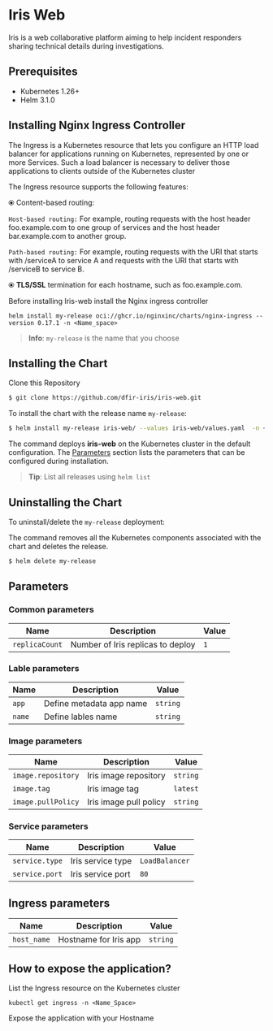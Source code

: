 # Iris Web

Iris is a web collaborative platform aiming to help incident responders sharing technical details during investigations.

## Prerequisites    
- Kubernetes 1.26+     
- Helm 3.1.0      

## Installing Nginx Ingress Controller 

The Ingress is a Kubernetes resource that lets you configure an HTTP load balancer for applications running on Kubernetes, represented by one or more Services. Such a load balancer is necessary to deliver those applications to clients outside of the Kubernetes cluster

The Ingress resource supports the following features:

⦿  Content-based routing:

`Host-based routing:` For example, routing requests with the host header foo.example.com to one group of services and the host header bar.example.com to another group.

`Path-based routing:` For example, routing requests with the URI that starts with /serviceA to service A and requests with the URI that starts with /serviceB to service B.

⦿ **TLS/SSL** termination for each hostname, such as foo.example.com.

Before installing Iris-web install the Nginx ingress controller
```
helm install my-release oci://ghcr.io/nginxinc/charts/nginx-ingress --version 0.17.1 -n <Name_space>
```
> **Info**: `my-release` is the name that you choose


## Installing the Chart      
Clone this Repository       
```bash     
$ git clone https://github.com/dfir-iris/iris-web.git      
```      


To install the chart with the release name `my-release`:      
```bash    
$ helm install my-release iris-web/ --values iris-web/values.yaml  -n <Name_Space>  
```      
The command deploys **iris-web** on the Kubernetes cluster in the default configuration. The [Parameters](#parameters) section lists the parameters that can be configured during installation.      

> **Tip**: List all releases using `helm list`       

## Uninstalling the Chart    

To uninstall/delete the `my-release` deployment:      

The command removes all the Kubernetes components associated with the chart and deletes the release.      

```bash     
$ helm delete my-release      
```      
## Parameters    

### Common parameters       
| Name | Description | Value |     
| --| -- | -- |     
| `replicaCount` | Number of Iris replicas to deploy | `1` |     


### Lable parameters
| Name | Description | Value |     
| --| -- | -- |     
| `app` | Define metadata app name	 | `string` |  
| `name` | Define lables name		 | `string` | 


### Image parameters     
| Name | Description | Value |      
| --| -- | -- |      
| `image.repository` | Iris image repository | `string` |       
| `image.tag` | Iris image tag  | `latest` |        
| `image.pullPolicy` | Iris image pull policy | `string` |       
   

### Service parameters
| Name | Description | Value |     
| --| -- | -- |     
| `service.type` | Iris service type | `LoadBalancer`|     
| `service.port` | Iris service port | `80` |       

## Ingress parameters
| Name | Description | Value |     
| --| -- | -- |     
| `host_name` | Hostname for Iris app | `string`|     
  
## How to expose the application?

List the Ingress resource on the Kubernetes cluster
```
kubectl get ingress -n <Name_Space>
```
Expose the application with your Hostname